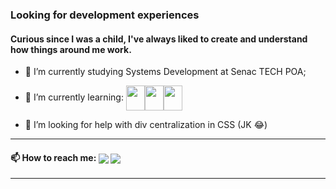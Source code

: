 ### Looking for development experiences
#### Curious since I was a child, I've always liked to create and understand how things around me work.

- 🔭 I’m currently studying Systems Development at Senac TECH POA;
- 📖  I’m currently learning: <img  align="center" width="30" height="40" src="https://cdn.jsdelivr.net/gh/devicons/devicon/icons/css3/css3-plain-wordmark.svg" /><img align="center" width="30" height="40" src="https://cdn.jsdelivr.net/gh/devicons/devicon/icons/html5/html5-plain-wordmark.svg" /><img align="center" width="30" height="40" src="https://cdn.jsdelivr.net/gh/devicons/devicon/icons/javascript/javascript-plain.svg" />


- 🤔 I’m looking for help with div centralization in CSS (JK 😂)
<hr>
<h4> 📫 How to reach me: <a href="mailto:beofrid@gmail.com"><img align="center" src="https://img.shields.io/badge/Gmail-D14836?style=for-the-badge&logo=gmail&logoColor=white"></a>
<a href="https://www.linkedin.com/in/beofrid"><img align="center" src="https://img.shields.io/badge/LinkedIn-0077B5?style=for-the-badge&logo=linkedin&logoColor=white">
</a></h4>
<hr>


